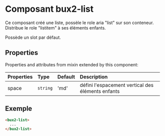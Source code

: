 # Composant bux2-list

Ce composant créé une liste, possèle le role aria "list" sur son conteneur.
Distribue le role "listitem" à ses éléments enfants.

Possède un slot par défaut.

## Properties

Properties and attributes from mixin extended by this component:

| Properties | Type     | Default | Description                                       |
| :--------- | :------- | :------ | :------------------------------------------------ |
| space      | `string` | 'md'    | défini l'espacement vertical des éléments enfants |

## Exemple

```html
<bux2-list>
  ...
</bux2-list>
```
